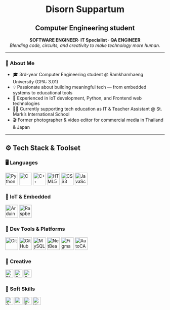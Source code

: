 <h1 align="center">Disorn Suppartum</h1>
<h2 align="center">Computer Engineering student</h2>
<p align="center">
  <strong>SOFTWARE ENGINEER· IT Specialist · QA ENGINEER</strong><br>
  <em>Blending code, circuits, and creativity to make technology more human.</em>
</p>

---

### 👤 About Me
- 🎓 3rd-year Computer Engineering student @ Ramkhamhaeng University (GPA: 3.01)
- 💡 Passionate about building meaningful tech — from embedded systems to educational tools
- 🔧 Experienced in IoT development, Python, and Frontend web technologies
- 👨‍🏫 Currently supporting tech education as IT & Teacher Assistant @ St. Mark’s International School
- 🎬 Former photographer & video editor for commercial media in Thailand & Japan

---

<h2>⚙️ Tech Stack & Toolset</h2>

<!-- 🖥️ Languages -->
<h3>🖥️ Languages</h3>
<p align="left">
  <img src="https://cdn.jsdelivr.net/gh/devicons/devicon/icons/python/python-original.svg" height="40" alt="Python"/>
  <img src="https://cdn.jsdelivr.net/gh/devicons/devicon/icons/c/c-original.svg" height="40" alt="C"/>
  <img src="https://cdn.jsdelivr.net/gh/devicons/devicon/icons/cplusplus/cplusplus-original.svg" height="40" alt="C++"/>
  <img src="https://cdn.jsdelivr.net/gh/devicons/devicon/icons/html5/html5-original.svg" height="40" alt="HTML5"/>
  <img src="https://cdn.jsdelivr.net/gh/devicons/devicon/icons/css3/css3-original.svg" height="40" alt="CSS3"/>
  <img src="https://cdn.jsdelivr.net/gh/devicons/devicon/icons/javascript/javascript-original.svg" height="40" alt="JavaScript"/>
</p>

<!-- 🔌 IoT & Embedded -->
<h3>🔌 IoT & Embedded</h3>
<p align="left">
  <img src="https://cdn.jsdelivr.net/gh/devicons/devicon/icons/arduino/arduino-original.svg" height="40" alt="Arduino"/>
  <img src="https://cdn.jsdelivr.net/gh/devicons/devicon/icons/raspberrypi/raspberrypi-original.svg" height="40" alt="Raspberry Pi"/>
</p>

<!-- 🧰 Dev Tools -->
<h3>🧰 Dev Tools & Platforms</h3>
<p align="left">
  <img src="https://cdn.jsdelivr.net/gh/devicons/devicon/icons/git/git-original.svg" height="40" alt="Git"/>
  <img src="https://cdn.jsdelivr.net/gh/devicons/devicon/icons/github/github-original.svg" height="40" alt="GitHub"/>
  <img src="https://cdn.jsdelivr.net/gh/devicons/devicon/icons/mysql/mysql-original.svg" height="40" alt="MySQL"/>
  <img src="https://cdn.jsdelivr.net/gh/devicons/devicon/icons/netbeans/netbeans-original.svg" height="40" alt="NetBeans"/>
  <img src="https://cdn.jsdelivr.net/gh/devicons/devicon/icons/figma/figma-original.svg" height="40" alt="Figma"/>
 <img src="https://upload.wikimedia.org/wikipedia/commons/3/3c/Autocad_logo.png" height="40" alt="AutoCAD"/>
</p>

<!-- 🎨 Creative -->
<h3>🎨 Creative</h3>
<p align="left">
  <img src="https://img.shields.io/badge/DSLR-Photo-black?style=flat&logo=camera&logoColor=white" height="25" alt="Photographer & Video editor "/>
  <img src="https://img.shields.io/badge/Graphic%20Design-3F3F3F?style=flat&logo=adobe-creative-cloud&logoColor=white" height="25" alt="Graphic Design"/>
  <img src="https://img.shields.io/badge/Adobe%20Premiere%20Pro-9999FF?style=flat&logo=adobe-premiere-pro&logoColor=white" height="25" alt="Conent Creator"/>
</p>

<!-- 🧠 Soft Skills -->
<h3>🧠 Soft Skills</h3>
<p align="left">
  <img src="https://img.shields.io/badge/Communication-6A1B9A?style=flat&logo=telegram&logoColor=white" height="25" alt="Communication"/>
  <img src="https://img.shields.io/badge/Mentorship-00796B?style=flat&logo=freelancer&logoColor=white" height="25" alt=""/>
  <img src="https://img.shields.io/badge/Teamwork-03A9F4?style=flat&logo=teams&logoColor=white" height="25" alt="Teamwork"/>
  <img src="https://img.shields.io/badge/Visual%20Thinking-4CAF50?style=flat&logo=visual-studio-code&logoColor=white" height="25" alt="Visual Thinking"/>
</p>

